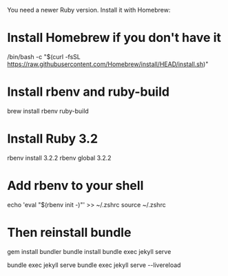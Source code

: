  You need a newer Ruby version. Install it with Homebrew:

  # Install Homebrew if you don't have it
  /bin/bash -c "$(curl -fsSL https://raw.githubusercontent.com/Homebrew/install/HEAD/install.sh)"

  # Install rbenv and ruby-build
  brew install rbenv ruby-build

  # Install Ruby 3.2
  rbenv install 3.2.2
  rbenv global 3.2.2

  # Add rbenv to your shell
  echo 'eval "$(rbenv init -)"' >> ~/.zshrc
  source ~/.zshrc

  # Then reinstall bundle
  gem install bundler
  bundle install
  bundle exec jekyll serve


bundle exec jekyll serve
bundle exec jekyll serve --livereload
